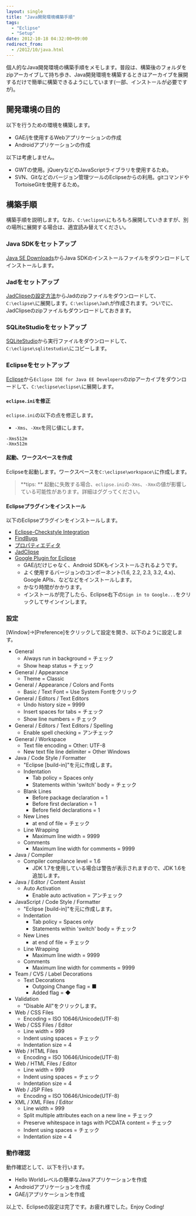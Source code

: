 ```yaml
---
layout: single
title: "Java開発環境構築手順"
tags:
  - "Eclipse"
  - "Setup"
date: 2012-10-18 04:32:00+09:00
redirect_from:
  - /2012/10/java.html
---
```


個人的なJava開発環境の構築手順をメモします。普段は、構築後のフォルダをzipアーカイブして持ち歩き、Java開発環境を構築するときはアーカイブを展開するだけで簡単に構築できるようにしています(一部、インストールが必要ですが)。

## 開発環境の目的

以下を行うための環境を構築します。

* GAE/jを使用するWebアプリケーションの作成
* Androidアプリケーションの作成

以下は考慮しません。

* GWTの使用。jQueryなどのJavaScriptライブラリを使用するため。
* SVN、Gitなどのバージョン管理ツールのEclipseからの利用。gitコマンドやTortoiseGitを使用するため。

## 構築手順

構築手順を説明します。なお、`C:\eclipse\`にもろもろ展開していきますが、別の場所に展開する場合は、適宜読み替えてください。

### Java SDKをセットアップ

[Java SE Downloads](http://www.oracle.com/technetwork/java/javase/downloads/index.html)からJava SDKのインストールファイルをダウンロードしてインストールします。

### Jadをセットアップ

[JadClipseの設定方法](http://works.dgic.co.jp/djwiki/Viewpage.do?pid=@4A6164436C69707365)からJadのzipファイルをダウンロードして、`C:\eclipse\`に展開します。`C:\eclipse\Jad\`が作成されます。ついでに、JadClipseのzipファイルもダウンロードしておきます。

### SQLiteStudioをセットアップ

[SQLiteStudio](http://sqlitestudio.one.pl/index.rvt)から実行ファイルをダウンロードして、`C:\eclipse\sqlitestudio\`にコピーします。

### Eclipseをセットアップ

[Eclipse](http://eclipse.org/)から`Eclipse IDE for Java EE Developers`のzipアーカイブをダウンロードして、`C:\eclipse\eclipse\`に展開します。

#### `eclipse.ini`を修正

`eclipse.ini`の以下の点を修正します。

* `-Xms`、`-Xmx`を同じ値にします。

```
-Xms512m
-Xmx512m
```

#### 起動、ワークスペースを作成

Eclipseを起動します。ワークスペースを`C:\eclipse\workspace\`に作成します。

> **tips: ** 起動に失敗する場合、`eclipse.ini`の`-Xms`、`-Xmx`の値が影響している可能性があります。詳細はググってください。

#### Eclipseプラグインをインストール

以下のEclipseプラグインをインストールします。

* [Eclipse-Checkstyle Integration](http://eclipse-cs.sourceforge.net/)
* [FindBugs](http://findbugs.sourceforge.net/)
* [プロパティエディタ](http://propedit.sourceforge.jp/)
* [JadClipse](http://works.dgic.co.jp/djwiki/Viewpage.do?pid=@4A6164436C69707365)
* [Google Plugin for Eclipse](https://developers.google.com/eclipse/)
    * GAE/jだけじゃなく、Android SDKもインストールされるようです。
    * よく使用するバージョンのコンポーネント(1.6, 2.2, 2.3, 3.2, 4.x)、Google APIs、などなどをインストールします。
    * かなり時間がかかります。
    * インストールが完了したら、Eclipse右下の`Sign in to Google...`をクリックしてサインインします。

### 設定

[Window]→[Preference]をクリックして設定を開き、以下のように設定します。

- General
    - Always run in background = チェック
    - Show heap status = チェック
- General / Appearance
    - Theme = Classic
- General / Appearance / Colors and Fonts
    - Basic / Text Font = Use System Fontをクリック
- General / Editors / Text Editors
    - Undo history size = 9999
    - Insert spaces for tabs = チェック
    - Show line numbers = チェック
- General / Editors / Text Editors / Spelling
    - Enable spell checking = アンチェック
- General / Workspace
    - Text file encoding = Other: UTF-8
    - New text file line delimiter = Other Windows
- Java / Code Style / Formatter
    - "Eclipse [build-in]"を元に作成します。
    - Indentation
        - Tab policy = Spaces only
        - Statements within 'switch' body = チェック
    - Blank Lines
        - Before package declaration = 1
        - Before first declaration = 1
        - Before field declarations = 1
    - New Lines
        - at end of file = チェック
    - Line Wrapping
        - Maximum line width = 9999
    - Comments
        - Maximum line width for comments = 9999
- Java / Compiler
    - Compiler compilance level = 1.6
        - JDK 1.7を使用している場合は警告が表示されますので、JDK 1.6を追加します。
- Java / Editor / Content Assist
    - Auto Activation
        - Enable auto activation = アンチェック
- JavaScript / Code Style / Formatter
    - "Eclipse [build-in]"を元に作成します。
    - Indentation
        - Tab policy = Spaces only
        - Statements within 'switch' body = チェック
    - New Lines
        - at end of file = チェック
    - Line Wrapping
        - Maximum line width = 9999
    - Comments
        - Maximum line width for comments = 9999
- Team / CVS / Label Decorations
    - Text Decorations
        - Outgoing Change flag = ■
        - Added flag = ◆
- Validation
    - "Disable All"をクリックします。
- Web / CSS Files
    - Encoding = ISO 10646/Unicode(UTF-8)
- Web / CSS Files / Editor
    - Line width = 999
    - Indent using spaces = チェック
    - Indentation size = 4
- Web / HTML Files
    - Encoding = ISO 10646/Unicode(UTF-8)
- Web / HTML Files / Editor
    - Line width = 999
    - Indent using spaces = チェック
    - Indentation size = 4
- Web / JSP Files
    - Encoding = ISO 10646/Unicode(UTF-8)
- XML / XML Files / Editor
    - Line width = 999
    - Split multiple attributes each on a new line = チェック
    - Preserve whitespace in tags with PCDATA content = チェック
    - Indent using spaces = チェック
    - Indentation size = 4

### 動作確認

動作確認として、以下を行います。

* Hello Worldレベルの簡単なJavaアプリケーションを作成
* Androidアプリケーションを作成
* GAE/jアプリケーションを作成

以上で、Eclipseの設定は完了です。お疲れ様でした。Enjoy Coding!
